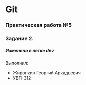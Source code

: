 # Git
### Практическая работа №5
### Задание 2.
##### Изменено в ветке dev
Выполнил:
* Жиронкин Георгий Аркадьевич
* УВП-312